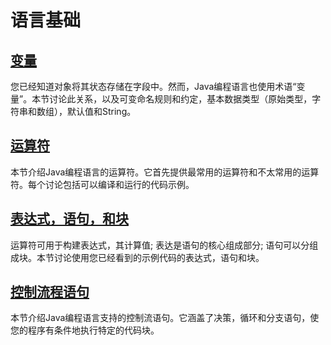 # 语言基础

## [变量](./variables.md)

您已经知道对象将其状态存储在字段中。然而，Java编程语言也使用术语“变量”。本节讨论此关系，以及可变命名规则和约定，基本数据类型（原始类型，字符串和数组），默认值和String。

## [运算符](./operators.md)
本节介绍Java编程语言的运算符。它首先提供最常用的运算符和不太常用的运算符。每个讨论包括可以编译和运行的代码示例。

## [表达式，语句，和块](./expressions.md)
运算符可用于构建表达式，其计算值; 表达是语句的核心组成部分; 语句可以分组成块。本节讨论使用您已经看到的示例代码的表达式，语句和块。

## [控制流程语句](./flow.md)
本节介绍Java编程语言支持的控制流语句。它涵盖了决策，循环和分支语句，使您的程序有条件地执行特定的代码块。
